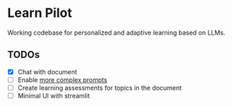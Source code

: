 # Learn Pilot

Working codebase for personalized and adaptive learning based on LLMs.

## TODOs

- [X] Chat with document
- [ ] Enable [more complex prompts](https://python.langchain.com/docs/modules/model_io/prompts/prompt_templates/few_shot_examples_chat)
- [ ] Create learning assessments for topics in the document
- [ ] Minimal UI with streamlit
